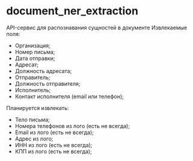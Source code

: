 # document_ner_extraction
API-сервис для распознавания сущностей в документе
Извлекаемые поля:

- Организация;
- Номер письма;
- Дата отправки;
- Адресат;
- Должность адресата;
- Отправитель;
- Должность отправителя;
- Исполнитель;
- Контакт исполнителя (email или телефон);


Планируется извлекать:

- Тело письма;
- Номера телефонов из лого (есть не всегда);
- Email из лого (есть не всегда);
- Адрес из лого;
- ИНН из лого (есть не всегда);
- КПП из лого (есть не всегда);
